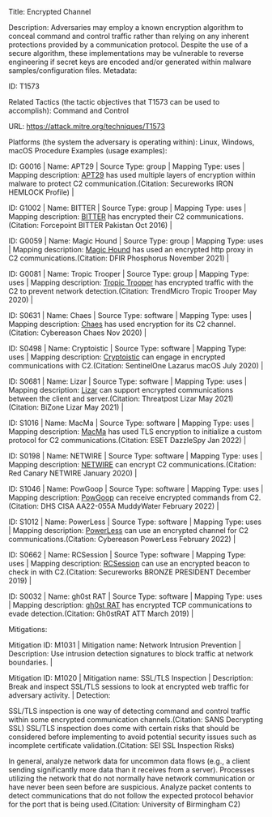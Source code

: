 Title: Encrypted Channel

Description: Adversaries may employ a known encryption algorithm to conceal command and control traffic rather than relying on any inherent protections provided by a communication protocol. Despite the use of a secure algorithm, these implementations may be vulnerable to reverse engineering if secret keys are encoded and/or generated within malware samples/configuration files. Metadata:

ID: T1573

Related Tactics (the tactic objectives that T1573 can be used to accomplish): Command and Control

URL: https://attack.mitre.org/techniques/T1573

Platforms (the system the adversary is operating within): Linux, Windows, macOS Procedure Examples (usage examples):

ID: G0016 | Name: APT29 | Source Type: group | Mapping Type: uses | Mapping description: [APT29](https://attack.mitre.org/groups/G0016) has used multiple layers of encryption within malware to protect C2 communication.(Citation: Secureworks IRON HEMLOCK Profile) |

ID: G1002 | Name: BITTER | Source Type: group | Mapping Type: uses | Mapping description: [BITTER](https://attack.mitre.org/groups/G1002) has encrypted their C2 communications.(Citation: Forcepoint BITTER Pakistan Oct 2016) |

ID: G0059 | Name: Magic Hound | Source Type: group | Mapping Type: uses | Mapping description: [Magic Hound](https://attack.mitre.org/groups/G0059) has used an encrypted http proxy in C2 communications.(Citation: DFIR Phosphorus November 2021) |

ID: G0081 | Name: Tropic Trooper | Source Type: group | Mapping Type: uses | Mapping description: [Tropic Trooper](https://attack.mitre.org/groups/G0081) has encrypted traffic with the C2 to prevent network detection.(Citation: TrendMicro Tropic Trooper May 2020) |

ID: S0631 | Name: Chaes | Source Type: software | Mapping Type: uses | Mapping description: [Chaes](https://attack.mitre.org/software/S0631) has used encryption for its C2 channel.(Citation: Cybereason Chaes Nov 2020) |

ID: S0498 | Name: Cryptoistic | Source Type: software | Mapping Type: uses | Mapping description: [Cryptoistic](https://attack.mitre.org/software/S0498) can engage in encrypted communications with C2.(Citation: SentinelOne Lazarus macOS July 2020) |

ID: S0681 | Name: Lizar | Source Type: software | Mapping Type: uses | Mapping description: [Lizar](https://attack.mitre.org/software/S0681) can support encrypted communications between the client and server.(Citation: Threatpost Lizar May 2021)(Citation: BiZone Lizar May 2021) |

ID: S1016 | Name: MacMa | Source Type: software | Mapping Type: uses | Mapping description: [MacMa](https://attack.mitre.org/software/S1016) has used TLS encryption to initialize a custom protocol for C2 communications.(Citation: ESET DazzleSpy Jan 2022) |

ID: S0198 | Name: NETWIRE | Source Type: software | Mapping Type: uses | Mapping description: [NETWIRE](https://attack.mitre.org/software/S0198) can encrypt C2 communications.(Citation: Red Canary NETWIRE January 2020) |

ID: S1046 | Name: PowGoop | Source Type: software | Mapping Type: uses | Mapping description: [PowGoop](https://attack.mitre.org/software/S1046) can receive encrypted commands from C2.(Citation: DHS CISA AA22-055A MuddyWater February 2022) |

ID: S1012 | Name: PowerLess | Source Type: software | Mapping Type: uses | Mapping description: [PowerLess](https://attack.mitre.org/software/S1012) can use an encrypted channel for C2 communications.(Citation: Cybereason PowerLess February 2022) |

ID: S0662 | Name: RCSession | Source Type: software | Mapping Type: uses | Mapping description: [RCSession](https://attack.mitre.org/software/S0662) can use an encrypted beacon to check in with C2.(Citation: Secureworks BRONZE PRESIDENT December 2019) |

ID: S0032 | Name: gh0st RAT | Source Type: software | Mapping Type: uses | Mapping description: [gh0st RAT](https://attack.mitre.org/software/S0032) has encrypted TCP communications to evade detection.(Citation: Gh0stRAT ATT March 2019) |

Mitigations:

Mitigation ID: M1031 | Mitigation name: Network Intrusion Prevention | Description: Use intrusion detection signatures to block traffic at network boundaries. |

Mitigation ID: M1020 | Mitigation name: SSL/TLS Inspection | Description: Break and inspect SSL/TLS sessions to look at encrypted web traffic for adversary activity. | Detection:

SSL/TLS inspection is one way of detecting command and control traffic within some encrypted communication channels.(Citation: SANS Decrypting SSL) SSL/TLS inspection does come with certain risks that should be considered before implementing to avoid potential security issues such as incomplete certificate validation.(Citation: SEI SSL Inspection Risks)

In general, analyze network data for uncommon data flows (e.g., a client sending significantly more data than it receives from a server). Processes utilizing the network that do not normally have network communication or have never been seen before are suspicious. Analyze packet contents to detect communications that do not follow the expected protocol behavior for the port that is being used.(Citation: University of Birmingham C2)